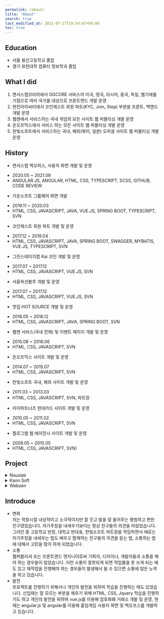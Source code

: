 ```yaml
---
permalink: /about/
title: "About"
search: true
last_modified_at: 2021-07-17T19:54:07+09:00
toc: true
---
```


## Education
 - 서울 용산고등학교 졸업
 - 경기 유한대학 컴퓨터 정보학과 졸업

## What I did
 1. 앤서스랩코리아에서 GGCORE 서비스의 미국, 영국, 러시아, 중국, 독일, 벨기에를 기점으로 여러 국가를 대상으로 프론트엔드 개발 운영
 2. 현진아이씨티에서 코인제스트 회원 파트(KYC, Join, Step) 부분을 프론트, 백엔드 개발 운영
 3. 웹젠에서 서비스하는 국내 게임의 모든 사이트 웹 퍼블리싱 개발 운영
 4. 온오프믹스에서 서비스 하는 모든 사이트 웹 퍼블리싱 개발 운영
 5. 한빛소프트에서 서비스하는 국내, 해외(북미, 일본) 오피셜 사이트 웹 퍼블리싱 개발 운영

## History
 - 앤서스랩 백오피스, 사용자 화면 개발 및 운영  
  * 2020.05 ~ 2021.09
  * ANGULAR.JS, ANGULAR, HTML, CSS, TYPESCRIPT, SCSS, GITHUB, CODE REVIEW
 - 가온소프트 그룹웨어 화면 개발
  * 2019.11 ~ 2020.03
  * HTML, CSS, JAVASCRIPT, JAVA, VUE.JS, SPRING BOOT, TYPESCRIPT, SVN
 - 코인제스트 회원 파트 개발 및 운영  
  * 2017.12 ~ 2019.04
  * HTML, CSS, JAVASCRIPT, JAVA, SPRING BOOT, SWAGGER, MYBATIS, VUE.JS, TYPESCRIPT, SVN
 - 그린스테이지랩 Kai 코인 개발 및 운영  
  * 2017.07 ~ 2017.12
  * HTML, CSS, JAVASCRIPT, VUE.JS, SVN
 - 서울옥션블루 개발 및 운영  
  * 2017.07 ~ 2017.12
  * HTML, CSS, JAVASCRIPT, VUE.JS, SVN
 - 멋집 HOT SOURCE 개발 및 운영  
  * 2016.05 ~ 2016.12
  * HTML, CSS, JAVASCRIPT, JAVA, SPRING BOOT, SVN
 - 웹젠 서비스(국내 전체) 및 이벤트 페이지 개발 및 운영  
  * 2015.08 ~ 2016.06
  * HTML, CSS, JAVASCRIPT, SVN
 - 온오프믹스 사이트 개발 및 운영  
  * 2014.07 ~ 2015.07
  * HTML, CSS, JAVASCRIPT, SVN
 - 한빛소프트 국내, 해외 사이트 개발 및 운영  
  * 2011.03 ~ 2013.03
  * HTML, CSS, JAVASCRIPT, SVN, 파트장
 - 아이파트너즈 현대카드 사이트 개발 및 운영 
  * 2010.05 ~ 2011.02
  * HTML, CSS, JAVASCRIPT, SVN
 - 플로그램 웹 에이전시 사이트 개발 및 운영  
  * 2009.05 ~ 2010.05
  * HTML, CSS, JAVASCRIPT, SVN)  

## Project
<details>
<summary style="cursor: pointer;">Nsuslab</summary>
<div markdown="1">
1. Nsus 개발활동 내역
  * Git Pull Request 2021  
  ![Git Pull Request](/techblog/assets/images/nsuslab/pr1.png)  
  * Git 2021  
  ![Git 2021 Information](/techblog/assets/images/nsuslab/git-2021.png)  
  * Git 2020  
  ![Git 2020 Information](/techblog/assets/images/nsuslab/git-2020.png)  
2. Nsus 운영  
  * Back Office  
  ![Back Office](/techblog/assets/images/nsuslab/backoffice.png)  
  * My Info  
  ![My Info](/techblog/assets/images/nsuslab/myinfo.png)  
  * Deposit  
  ![Deposit](/techblog/assets/images/nsuslab/deposit.png)  
  * RG  
  ![RG](/techblog/assets/images/nsuslab/rg.png)  
</div>
</details>
<details>
<summary style="cursor: pointer;">Kaon Soft</summary>
<div markdown="1">
1. Kaon Soft [Groupware](https://dev.officeground.com/#/login)
  * Sign In  
  ![Git Pull Request](/techblog/assets/images/kaonsoft/groupware1.png)  
  * 전자결재1  
  ![Git 2021 Information](/techblog/assets/images/kaonsoft/groupware2.png)  
  * 전자결재2  
  ![Git 2020 Information](/techblog/assets/images/kaonsoft/groupware3.png)  
  * 자원요청  
  ![Git 2020 Information](/techblog/assets/images/kaonsoft/groupware4.png)  
  * 일정관리  
  ![Git 2020 Information](/techblog/assets/images/kaonsoft/groupware5.png)  
</div>
</details>
<details>
<summary style="cursor: pointer;">Webzen</summary>
<div markdown="1">
1. Company Webzen [Site](https://company.webzen.com/main)
  * Main 1  
  ![Git Pull Request](/techblog/assets/images/webzen/webzen1.png)  
  * Main 2  
  ![Git 2021 Information](/techblog/assets/images/webzen/webzen2.png)  
  * 재무제표   
  ![Git 2020 Information](/techblog/assets/images/webzen/webzen3.png)  
  * 주가정보  
  ![Git 2020 Information](/techblog/assets/images/webzen/webzen4.png)  
</div>
</details>

## Introduce
 - 변화  
 저는 학창시절 내성적이고 소극적이지만 잘 웃고 말을 잘 들어주는 평범하고 편한 친구였었습니다. 자기주장을 내세우기보다는 항상 친구들의 의견을 따랐었습니다. 그러던 중 고등학교 반장, 대학교 반대표, 한빛소프트 파트장을 역임하면서 때로는 자기주장을 내세우는 법도 배우고 함께하는 친구들의 의견을 듣는 법, 소통하는 법에 대해서 고민을 많이 하게 되었습니다.  
 - 소통  
 웹퍼블리셔 또는 프론트엔드 엔지니어로써 기획자, 디자이너, 개발자들과 소통을 해야 하는 경우들이 많았습니다. 이런 소통이 잘못되게 되면 작업물을 못 쓰게 되는 예도 있고 재작업을 진행해야 하는 경우들이 발생해서 될 수 있으면 소통에 많은 노력을 하고 있습니다.  
 - 발전  
 프로젝트를 진행하기 위해서나 개인의 발전을 위하여 학습을 진행하는 때도 있었습니다. 신입때는 잘 모르는 부분을 채우기 위해 HTML, CSS, Jquery 학습을 진행하기도 하고 개인의 발전을 위하여 vue.js를 이용해 암호화폐 거래소 개발 및 운영, 현재는 angular.js 및 angular를 이용해 홀덤게임 사용자 화면 및 백오프스를 개발하고 있습니다.  
